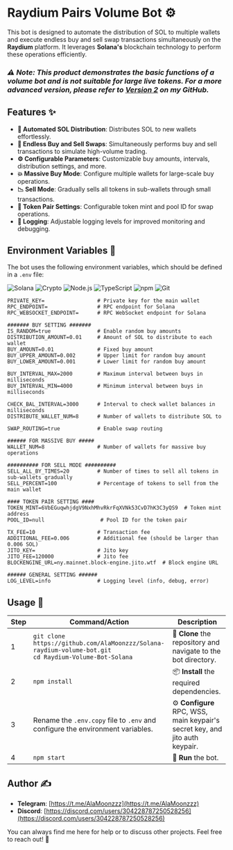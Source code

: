 # **Raydium Pairs Volume Bot** ⚙️

This bot is designed to automate the distribution of SOL to multiple wallets and execute endless buy and sell swap transactions simultaneously on the **Raydium** platform. It leverages **Solana's** blockchain technology to perform these operations efficiently.

### *⚠️ Note: This product demonstrates the basic functions of a volume bot and is not suitable for large live tokens. For a more advanced version, please refer to [Version 2](#) on my GitHub.*

## **Features** ✨

- **💸 Automated SOL Distribution**: Distributes SOL to new wallets effortlessly.
- **🔄 Endless Buy and Sell Swaps**: Simultaneously performs buy and sell transactions to simulate high-volume trading.
- **⚙️ Configurable Parameters**: Customizable buy amounts, intervals, distribution settings, and more.
- **💥 Massive Buy Mode**: Configure multiple wallets for large-scale buy operations.
- **📉 Sell Mode**: Gradually sells all tokens in sub-wallets through small transactions.
- **🔗 Token Pair Settings**: Configurable token mint and pool ID for swap operations.
- **📝 Logging**: Adjustable logging levels for improved monitoring and debugging.

## **Environment Variables** 🔐

The bot uses the following environment variables, which should be defined in a `.env` file:

![Solana](https://img.shields.io/badge/solana-%2300BFFF.svg?style=for-the-badge&logo=solana&logoColor=white) 
![Crypto](https://img.shields.io/badge/javascript-%23323330.svg?style=for-the-badge&logo=Crypto&logoColor=%23F7DF1E) 
![Node.js](https://img.shields.io/badge/node.js-%23339933.svg?style=for-the-badge&logo=node.js&logoColor=white) 
![TypeScript](https://img.shields.io/badge/typescript-%23007ACC.svg?style=for-the-badge&logo=typescript&logoColor=white) 
![npm](https://img.shields.io/badge/npm-%23000000.svg?style=for-the-badge&logo=npm&logoColor=white) 
![Git](https://img.shields.io/badge/git-%23F05032.svg?style=for-the-badge&logo=git&logoColor=white) 





```env
PRIVATE_KEY=                 # Private key for the main wallet
RPC_ENDPOINT=                # RPC endpoint for Solana
RPC_WEBSOCKET_ENDPOINT=      # RPC WebSocket endpoint for Solana

####### BUY SETTING #######
IS_RANDOM=true               # Enable random buy amounts
DISTRIBUTION_AMOUNT=0.01     # Amount of SOL to distribute to each wallet
BUY_AMOUNT=0.01              # Fixed buy amount
BUY_UPPER_AMOUNT=0.002       # Upper limit for random buy amount
BUY_LOWER_AMOUNT=0.001       # Lower limit for random buy amount

BUY_INTERVAL_MAX=2000        # Maximum interval between buys in milliseconds
BUY_INTERVAL_MIN=4000        # Minimum interval between buys in milliseconds

CHECK_BAL_INTERVAL=3000      # Interval to check wallet balances in milliseconds
DISTRIBUTE_WALLET_NUM=8      # Number of wallets to distribute SOL to

SWAP_ROUTING=true            # Enable swap routing

###### FOR MASSIVE BUY #####
WALLET_NUM=8                 # Number of wallets for massive buy operations

########## FOR SELL MODE ##########
SELL_ALL_BY_TIMES=20         # Number of times to sell all tokens in sub-wallets gradually
SELL_PERCENT=100             # Percentage of tokens to sell from the main wallet

#### TOKEN PAIR SETTING ####
TOKEN_MINT=6VbEGuqwhjdgV9NxhMhvRkrFqXVNk53CvD7hK3C3yQS9  # Token mint address
POOL_ID=null                  # Pool ID for the token pair

TX_FEE=10                    # Transaction fee
ADDITIONAL_FEE=0.006         # Additional fee (should be larger than 0.006 SOL)
JITO_KEY=                    # Jito key
JITO_FEE=120000              # Jito fee
BLOCKENGINE_URL=ny.mainnet.block-engine.jito.wtf  # Block engine URL

###### GENERAL SETTING ######
LOG_LEVEL=info               # Logging level (info, debug, error)
```


## **Usage** 🤖

| Step | Command/Action                                                                                                      | Description                                                                                                      |
|------|---------------------------------------------------------------------------------------------------------------------|------------------------------------------------------------------------------------------------------------------|
| 1    | ```git clone https://github.com/AlaMoonzzz/Solana-raydium-volume-bot.git```<br>```cd Raydium-Volume-Bot-Solana```  | 📂 **Clone** the repository and navigate to the bot directory.                                                   |
| 2    | ```npm install```                                                                                                   | 📦 **Install** the required dependencies.                                                                        |
| 3    | Rename the `.env.copy` file to `.env` and configure the environment variables.                                       | ⚙️ **Configure** RPC, WSS, main keypair's secret key, and jito auth keypair.                                     |
| 4    | ```npm start```                                                                                                     | 🚀 **Run** the bot.                                                                                              |


## **Author** ✍️

- **Telegram**: [https://t.me/AlaMoonzzz](https://t.me/AlaMoonzzz)
- **Discord**: [https://discord.com/users/304228787250528256](https://discord.com/users/304228787250528256)

You can always find me here for help or to discuss other projects. Feel free to reach out! 💬
